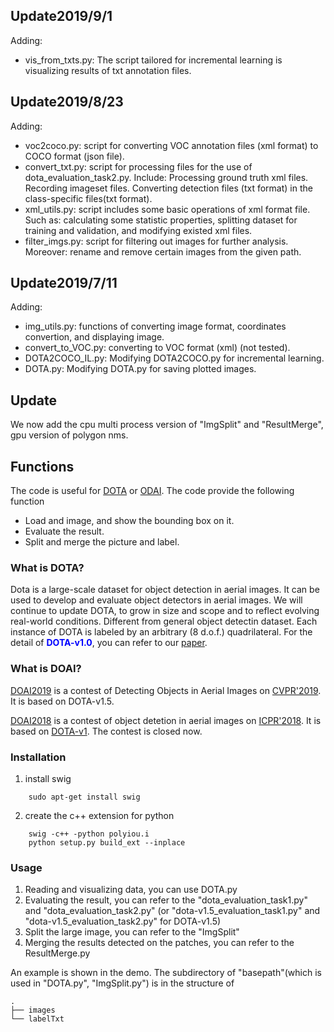 ## Update2019/9/1
Adding:
<ul>
    <li>
        vis_from_txts.py: The script tailored for incremental learning is visualizing results of txt annotation files.
    </li>
</ul>

## Update2019/8/23
Adding:
<ul>
    <li>
        voc2coco.py: script for converting VOC annotation files (xml format) to COCO format (json file).
    </li>
    <li>
        convert_txt.py: script for processing files for the use of dota_evaluation_task2.py.
        Include:
            Processing ground truth xml files.
            Recording imageset files.
            Converting detection files (txt format) in the class-specific files(txt format).
    </li>
    <li>
        xml_utils.py: script includes some basic operations of xml format file. 
        Such as: calculating some statistic properties, splitting dataset for training and validation, and modifying existed xml files.
    </li>
    <li>
        filter_imgs.py: script for filtering out images for further analysis. Moreover: rename and remove certain images from the given path.
    </li>
</ul>

## Update2019/7/11

Adding:
<ul>
	<li>
		img_utils.py: functions of converting image format, coordinates convertion, and displaying image.
	</li>
	<li>
		convert_to_VOC.py: converting to VOC format (xml) (not tested).
	</li>
	<li>
		DOTA2COCO_IL.py: Modifying DOTA2COCO.py for incremental learning.
	</li>
	<li>
		DOTA.py: Modifying DOTA.py for saving plotted images.
	</li>
</ul>

## Update


<p>
    We now add the cpu multi process version of "ImgSplit" and "ResultMerge", gpu version of polygon nms.
</p>

## Functions

The code is useful for <a href="http://captain.whu.edu.cn/DOTAweb/">DOTA<a> or
<a href="http://captain.whu.edu.cn/ODAI/">ODAI<a>. The code provide the following function
<ul>
    <li>
        Load and image, and show the bounding box on it.
    </li>
    <li>
        Evaluate the result.
    </li>
    <li>
        Split and merge the picture and label.
    </li>
</ul>

### What is DOTA?
<p>
Dota is a large-scale dataset for object detection in aerial images. 
It can be used to develop and evaluate object detectors in aerial images. 
We will continue to update DOTA, to grow in size and scope and to reflect evolving real-world conditions.
Different from general object detectin dataset. Each instance of DOTA is labeled by an arbitrary (8 d.o.f.) quadrilateral.
For the detail of <strong style="color:blue"> DOTA-v1.0</strong>, you can refer to our 
<a href="https://arxiv.org/abs/1711.10398">paper</a>.
</p>

### What is DOAI?

[DOAI2019](https://captain-whu.github.io/DOAI2019) is a contest of Detecting Objects in Aerial Images on [CVPR'2019]("http://cvpr2019.thecvf.com/"). It is based on DOTA-v1.5.



[DOAI2018](https://captain-whu.github.io/ODAI) is a contest of object detetion in aerial images on [ICPR'2018]("http://www.icpr2018.org/"). It is based on [DOTA-v1]("http://captain.whu.edu.cn/DOTAweb/"). The contest is closed now. 


### Installation
1. install swig
```
    sudo apt-get install swig
```
2. create the c++ extension for python
```
    swig -c++ -python polyiou.i
    python setup.py build_ext --inplace
```

### Usage
1. Reading and visualizing data, you can use DOTA.py
2. Evaluating the result, you can refer to the "dota_evaluation_task1.py" and "dota_evaluation_task2.py" (or "dota-v1.5_evaluation_task1.py" and "dota-v1.5_evaluation_task2.py" for DOTA-v1.5)
3. Split the large image, you can refer to the "ImgSplit"
4. Merging the results detected on the patches, you can refer to the ResultMerge.py

An example is shown in the demo.
The subdirectory of "basepath"(which is used in "DOTA.py", "ImgSplit.py") is in the structure of
```
.
├── images
└── labelTxt
```

